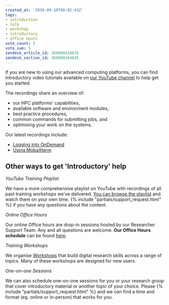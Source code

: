```yaml
---
created_at: '2018-09-10T00:02:43Z'
tags:
- introduction
- talk
- workshop
- introductory
- office hours
vote_count: 5
vote_sum: 5
zendesk_article_id: 360000428676
zendesk_section_id: 360000164635
---
```


If you are new to using our advanced computing platforms, you can find introductory video tutorials available on [our YouTube channel](https://www.youtube.com/playlist?list=PLvbRzoDQPkuFsIzAWaIiYgs-kConq-Hjw) to help get you started. 

The recordings share an overview of: 

- our HPC platforms' capabilities,
- available software and environment modules,
- best practice procedures,
- common commands for submitting jobs, and
- optimising your work on the systems.

Our latest recordings include:

- [Logging into OnDemand](https://youtu.be/wMkmO3lseow?si=x1of7xvn_KNK7uPV)
- [Using MobaXterm](https://youtu.be/EDBx24Aeel4?si=hiCPQlnGd1J0f0gJ)



## Other ways to get 'Introductory' help

_YouTube Training Playlist_

We have a more comprehensive playlist on YouTube with recordings of all past training workshops we've delivered. [You can browse the playlist](https://www.youtube.com/playlist?list=PLvbRzoDQPkuG_YGNgFnc0RaGW7wazDzIF) and watch them on your own time. {% include "partials/support_request.html" %} if you have any questions about the content. 

_Online Office Hours_

Our online Office hours are drop-in sessions hosted by our Researcher Support Team. Any and all questions are welcome. **Our Office Hours schedule** can be found
[here](../../Getting_Started/Getting_Help/Weekly_Online_Office_Hours.md).

_Training Workshops_

We organise [Workshops](https://www.nesi.org.nz/services/training/training-service-catalogue) that build digital research skills across a range of topics. Many of these workshops are designed for new users.

_One-on-one Sessions_

We can also schedule one-on-one sessions for you or your research group that cover introductory material or another topic of your choice. Please {% include "partials/support_request.html" %} and we can find a time and format (eg. online or in-person) that works for you.
